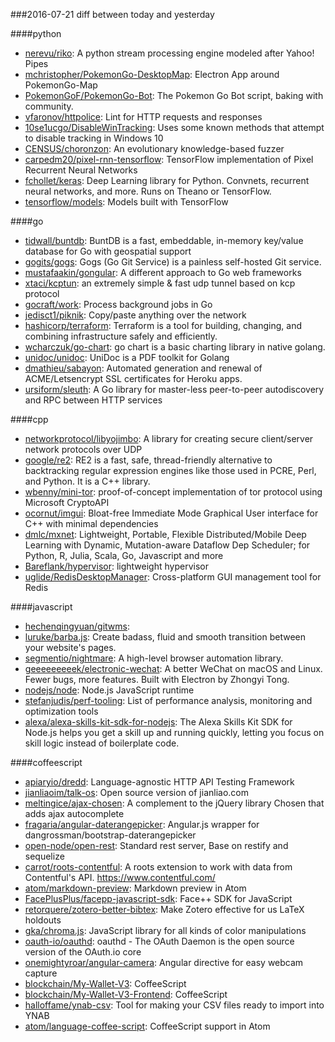 ###2016-07-21
diff between today and yesterday

####python
* [nerevu/riko](https://github.com/nerevu/riko): A python stream processing engine modeled after Yahoo! Pipes
* [mchristopher/PokemonGo-DesktopMap](https://github.com/mchristopher/PokemonGo-DesktopMap): Electron App around PokemonGo-Map
* [PokemonGoF/PokemonGo-Bot](https://github.com/PokemonGoF/PokemonGo-Bot): The Pokemon Go Bot script, baking with community.
* [vfaronov/httpolice](https://github.com/vfaronov/httpolice): Lint for HTTP requests and responses
* [10se1ucgo/DisableWinTracking](https://github.com/10se1ucgo/DisableWinTracking): Uses some known methods that attempt to disable tracking in Windows 10
* [CENSUS/choronzon](https://github.com/CENSUS/choronzon): An evolutionary knowledge-based fuzzer
* [carpedm20/pixel-rnn-tensorflow](https://github.com/carpedm20/pixel-rnn-tensorflow): TensorFlow implementation of Pixel Recurrent Neural Networks
* [fchollet/keras](https://github.com/fchollet/keras): Deep Learning library for Python. Convnets, recurrent neural networks, and more. Runs on Theano or TensorFlow.
* [tensorflow/models](https://github.com/tensorflow/models): Models built with TensorFlow

####go
* [tidwall/buntdb](https://github.com/tidwall/buntdb): BuntDB is a fast, embeddable, in-memory key/value database for Go with geospatial support
* [gogits/gogs](https://github.com/gogits/gogs): Gogs (Go Git Service) is a painless self-hosted Git service.
* [mustafaakin/gongular](https://github.com/mustafaakin/gongular): A different approach to Go web frameworks
* [xtaci/kcptun](https://github.com/xtaci/kcptun): an extremely simple & fast udp tunnel based on kcp protocol
* [gocraft/work](https://github.com/gocraft/work): Process background jobs in Go
* [jedisct1/piknik](https://github.com/jedisct1/piknik): Copy/paste anything over the network
* [hashicorp/terraform](https://github.com/hashicorp/terraform): Terraform is a tool for building, changing, and combining infrastructure safely and efficiently.
* [wcharczuk/go-chart](https://github.com/wcharczuk/go-chart): go chart is a basic charting library in native golang.
* [unidoc/unidoc](https://github.com/unidoc/unidoc): UniDoc is a PDF toolkit for Golang
* [dmathieu/sabayon](https://github.com/dmathieu/sabayon): Automated generation and renewal of ACME/Letsencrypt SSL certificates for Heroku apps.
* [ursiform/sleuth](https://github.com/ursiform/sleuth): A Go library for master-less peer-to-peer autodiscovery and RPC between HTTP services

####cpp
* [networkprotocol/libyojimbo](https://github.com/networkprotocol/libyojimbo): A library for creating secure client/server network protocols over UDP
* [google/re2](https://github.com/google/re2): RE2 is a fast, safe, thread-friendly alternative to backtracking regular expression engines like those used in PCRE, Perl, and Python. It is a C++ library.
* [wbenny/mini-tor](https://github.com/wbenny/mini-tor): proof-of-concept implementation of tor protocol using Microsoft CryptoAPI
* [ocornut/imgui](https://github.com/ocornut/imgui): Bloat-free Immediate Mode Graphical User interface for C++ with minimal dependencies
* [dmlc/mxnet](https://github.com/dmlc/mxnet): Lightweight, Portable, Flexible Distributed/Mobile Deep Learning with Dynamic, Mutation-aware Dataflow Dep Scheduler; for Python, R, Julia, Scala, Go, Javascript and more
* [Bareflank/hypervisor](https://github.com/Bareflank/hypervisor): lightweight hypervisor
* [uglide/RedisDesktopManager](https://github.com/uglide/RedisDesktopManager):  Cross-platform GUI management tool for Redis

####javascript
* [hechenqingyuan/gitwms](https://github.com/hechenqingyuan/gitwms): 
* [luruke/barba.js](https://github.com/luruke/barba.js): Create badass, fluid and smooth transition between your website's pages.
* [segmentio/nightmare](https://github.com/segmentio/nightmare): A high-level browser automation library.
* [geeeeeeeeek/electronic-wechat](https://github.com/geeeeeeeeek/electronic-wechat):  A better WeChat on macOS and Linux. Fewer bugs, more features. Built with Electron by Zhongyi Tong.
* [nodejs/node](https://github.com/nodejs/node): Node.js JavaScript runtime 
* [stefanjudis/perf-tooling](https://github.com/stefanjudis/perf-tooling): List of performance analysis, monitoring and optimization tools
* [alexa/alexa-skills-kit-sdk-for-nodejs](https://github.com/alexa/alexa-skills-kit-sdk-for-nodejs): The Alexa Skills Kit SDK for Node.js helps you get a skill up and running quickly, letting you focus on skill logic instead of boilerplate code.

####coffeescript
* [apiaryio/dredd](https://github.com/apiaryio/dredd): Language-agnostic HTTP API Testing Framework
* [jianliaoim/talk-os](https://github.com/jianliaoim/talk-os): Open source version of jianliao.com
* [meltingice/ajax-chosen](https://github.com/meltingice/ajax-chosen): A complement to the jQuery library Chosen that adds ajax autocomplete
* [fragaria/angular-daterangepicker](https://github.com/fragaria/angular-daterangepicker): Angular.js wrapper for dangrossman/bootstrap-daterangepicker
* [open-node/open-rest](https://github.com/open-node/open-rest): Standard rest server, Base on restify and sequelize
* [carrot/roots-contentful](https://github.com/carrot/roots-contentful): A roots extension to work with data from Contentful's API. https://www.contentful.com/
* [atom/markdown-preview](https://github.com/atom/markdown-preview): Markdown preview in Atom
* [FacePlusPlus/facepp-javascript-sdk](https://github.com/FacePlusPlus/facepp-javascript-sdk): Face++ SDK for JavaScript
* [retorquere/zotero-better-bibtex](https://github.com/retorquere/zotero-better-bibtex): Make Zotero effective for us LaTeX holdouts
* [gka/chroma.js](https://github.com/gka/chroma.js): JavaScript library for all kinds of color manipulations
* [oauth-io/oauthd](https://github.com/oauth-io/oauthd): oauthd - The OAuth Daemon is the open source version of the OAuth.io core
* [onemightyroar/angular-camera](https://github.com/onemightyroar/angular-camera): Angular directive for easy webcam capture
* [blockchain/My-Wallet-V3](https://github.com/blockchain/My-Wallet-V3): CoffeeScript
* [blockchain/My-Wallet-V3-Frontend](https://github.com/blockchain/My-Wallet-V3-Frontend): CoffeeScript
* [halloffame/ynab-csv](https://github.com/halloffame/ynab-csv): Tool for making your CSV files ready to import into YNAB
* [atom/language-coffee-script](https://github.com/atom/language-coffee-script): CoffeeScript support in Atom
